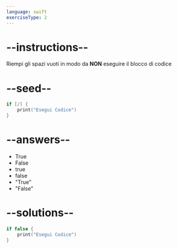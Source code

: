 ```yaml
---
language: swift
exerciseType: 2
---
```


# --instructions--

Riempi gli spazi vuoti in modo da **NON** eseguire il blocco di codice

# --seed--

```swift
if [/] {
    print("Esegui Codice")
}
```

# --answers--

- True
- False
- true
- false
- "True"
- "False"

# --solutions--

```swift
if false {
    print("Esegui Codice")
}
```
